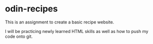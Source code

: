# odin-recipes

This is an assignment to create a basic recipe website.

I will be practicing newly learned HTML skills as well as how to push
my code onto git.